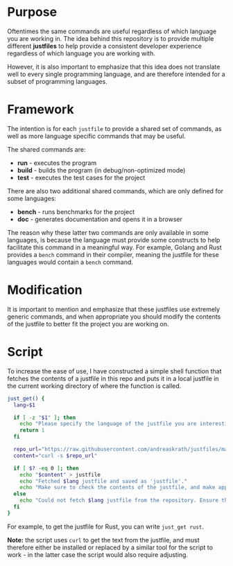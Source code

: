 # Purpose
Oftentimes the same commands are useful regardless of which language you are working in. The idea behind this repository is to provide multiple different **justfiles** to help provide a consistent developer experience regardless of which language you are working with.

However, it is also important to emphasize that this idea does not translate well to every single programming language, and are therefore intended for a subset of programming languages.

# Framework
The intention is for each `justfile` to provide a shared set of commands, as well as more language specific commands that may be useful.

The shared commands are:
- **run** - executes the program
- **build** - builds the program (in debug/non-optimized mode)
- **test** - executes the test cases for the project

There are also two additional shared commands, which are only defined for some languages:
- **bench** - runs benchmarks for the project
- **doc** - generates documentation and opens it in a browser

The reason why these latter two commands are only available in some languages, is because the language must provide some constructs to help facilitate this command in a meaningful way.
For example, Golang and Rust provides a `bench` command in their compiler, meaning the justfile for these languages would contain a `bench` command.

# Modification
It is important to mention and emphasize that these justfiles use extremely generic commands, and when appropriate you should modify the contents of the justfile to better fit the project you are working on.

# Script
To increase the ease of use, I have constructed a simple shell function that fetches the contents of a justfile in this repo and puts it in a local justfile in the current working directory of where the function is called.

```sh
just_get() {
  lang=$1

  if [ -z "$1" ]; then
    echo "Please specify the language of the justfile you are interesting in getting."
    return 1
  fi

  repo_url="https://raw.githubusercontent.com/andreaskrath/justfiles/master/$lang/justfile"
  content="curl -s $repo_url"

  if [ $? -eq 0 ]; then
    echo "$content" > justfile
    echo "Fetched $lang justfile and saved as 'justfile'."
    echo "Make sure to check the contents of the justfile, and make appropriate modifications if necessary."
  else
    echo "Could not fetch $lang justfile from the repository. Ensure that '$lang' is spelled correctly and matches a justfile in the repository."
  fi
}  
```

For example, to get the justfile for Rust, you can write `just_get rust`.

**Note:** the script uses `curl` to get the text from the justfile, and must therefore either be installed or replaced by a similar tool for the script to work - in the latter case the script would also require adjusting.

